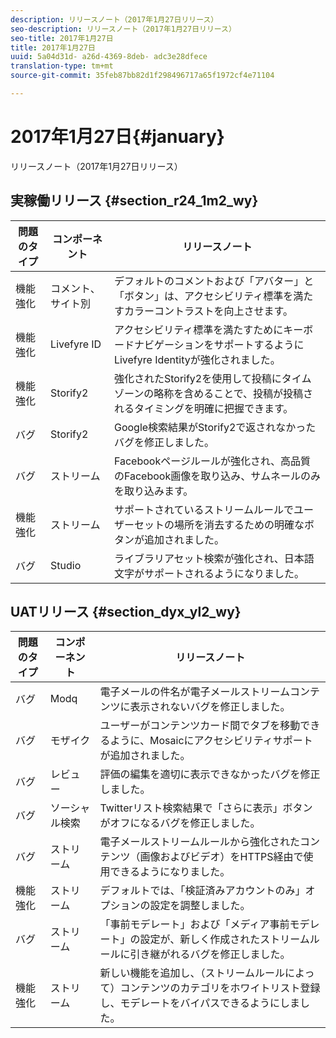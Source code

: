 ```yaml
---
description: リリースノート（2017年1月27日リリース）
seo-description: リリースノート（2017年1月27日リリース）
seo-title: 2017年1月27日
title: 2017年1月27日
uuid: 5a04d31d- a26d-4369-8deb- adc3e28dfece
translation-type: tm+mt
source-git-commit: 35feb87bb82d1f298496717a65f1972cf4e71104

---
```



# 2017年1月27日{#january}

リリースノート（2017年1月27日リリース）

## 実稼働リリース {#section_r24_1m2_wy}

| 問題のタイプ | コンポーネント | リリースノート |
|--- |--- |--- |
| 機能強化 | コメント、サイト別 | デフォルトのコメントおよび「アバター」と「ボタン」は、アクセシビリティ標準を満たすカラーコントラストを向上させます。 |
| 機能強化 | Livefyre ID | アクセシビリティ標準を満たすためにキーボードナビゲーションをサポートするようにLivefyre Identityが強化されました。 |
| 機能強化 | Storify2 | 強化されたStorify2を使用して投稿にタイムゾーンの略称を含めることで、投稿が投稿されるタイミングを明確に把握できます。 |
| バグ | Storify2 | Google検索結果がStorify2で返されなかったバグを修正しました。 |
| バグ | ストリーム | Facebookページルールが強化され、高品質のFacebook画像を取り込み、サムネールのみを取り込みます。 |
| 機能強化 | ストリーム | サポートされているストリームルールでユーザーセットの場所を消去するための明確なボタンが追加されました。 |
| バグ | Studio | ライブラリアセット検索が強化され、日本語文字がサポートされるようになりました。 |


## UATリリース {#section_dyx_yl2_wy}

| 問題のタイプ | コンポーネント | リリースノート |
|--- |--- |--- |
| バグ | Modq | 電子メールの件名が電子メールストリームコンテンツに表示されないバグを修正しました。 |
| バグ | モザイク | ユーザーがコンテンツカード間でタブを移動できるように、Mosaicにアクセシビリティサポートが追加されました。 |
| バグ | レビュー | 評価の編集を適切に表示できなかったバグを修正しました。 |
| バグ | ソーシャル検索 | Twitterリスト検索結果で「さらに表示」ボタンがオフになるバグを修正しました。 |
| バグ | ストリーム | 電子メールストリームルールから強化されたコンテンツ（画像およびビデオ）をHTTPS経由で使用できるようになりました。 |
| 機能強化 | ストリーム | デフォルトでは、「検証済みアカウントのみ」オプションの設定を調整しました。 |
| バグ | ストリーム | 「事前モデレート」および「メディア事前モデレート」の設定が、新しく作成されたストリームルールに引き継がれるバグを修正しました。 |
| 機能強化 | ストリーム | 新しい機能を追加し、（ストリームルールによって）コンテンツのカテゴリをホワイトリスト登録し、モデレートをバイパスできるようにしました。 |

